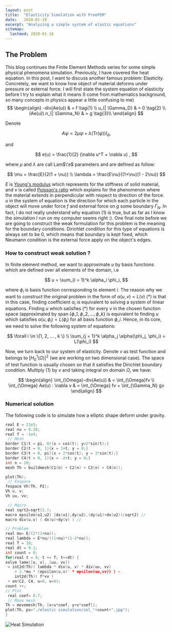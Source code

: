 ```yaml
---
layout: post
title:  "Elasticity Simulation with FreeFEM"
date:   2020-01-18
excerpt: "Analyzing a simple system of elastic equations"
sitemap:
  lastmod: 2020-01-18
---
```


## The Problem
This blog continues the Finite Element Methods series for some simple physical phenomena simulation. Previously, I have covered the heat equation. In this post, I want to discuss another famous  problem: Elasticity. Concretely, we want to know how object of material deforms under pressure or external force. I will first state the system equation of elasticity before I try to explain what it means (I come from mathematics background, so many concepts in physics appear a little confusing to me)
$$
\begin{align}
-div(Ae(u)) & = f \tag{1} \\
u_{| \Gamma_D} & = 0 \tag{2} \\
(Ae(u)).n_{| \Gamma_N} & = g \tag{3}\\
\end{align}
$$

Denote




$$
A \psi = 2 \mu \psi + \lambda (\text{Tr}(\psi)) I_d ,
$$


and


$$
e(u) = \frac{1}{2} (\nabla u^T + \nabla u) ,
$$


where $\mu$ and $\lambda$ are call Lam$\'e$ parameters and are defined as follow:


$$
\mu = \frac{E}{2(1 + \nu)} \\
\lambda = \frac{E\nu}{(1+\nu)(1 - 2\nu)}
$$
 



$E$ is [Young's modulus]([https://en.wikipedia.org/wiki/Young%27s_modulus](https://en.wikipedia.org/wiki/Young's_modulus)) which represents for the stiffness of solid material, and $\nu$ is called [Poisson's ratio](https://en.wikipedia.org/wiki/Poisson's_ratio) which explains for the phenomenon where the material extends in perpendicular with respect to direction of the force.  $u$ in the system of equation is the direction for which each particle in the object will move under force $f$ and external force on $g$ some boundary $\Gamma_N$.  In fact, I do not really understand why equation (1) is true, but as far as I know the simulation I run on my computer seems right :). One final note before we are going to construct the weak formulation for this problem is the meaning for the boundary conditions. Dirichlet condition for this type of equations is always set to be 0, which means that boundary is kept fixed, which Neumann condition is the external force apply on the object's edges.



### How to construct weak solution ?

In finite element method, we want to approximate $u$ by basis functions which are defined over all elements of the domain, i.e


$$
u = \sum_{i = 1}^k \alpha_i \phi_i,
$$




where $\phi_i$ is basis function corresponding to element $i$. The reason why we want to construct the original problem in the form of $\alpha(u, v) = L(v)$ (*) is that in this case, finding coefficient $\alpha_i$ is equivalent to solving a system of linear equations. Finding $u$ which satisfies (\*) for every $v$ in the chosen function space (approximated by span {$\phi\_1, \phi\_2, ..., \phi\_k$} is equivalent to finding $u$ which satisfies $\alpha(u, \phi_i) = L(\phi_i)$ for all basis function $\phi\_i$. Hence, in its core, we need to solve the following system of equations:


$$
\forall i \in \{1, 2, ... , k \} \\
\sum_{j = 1}^k \alpha_j \alpha(\phi_j, \phi_i) = L(\phi_i)
$$


Now, we turn back to our system of elasticity. Denote $v$ as test function and belongs to $[H^1_0 (\Omega)]^2$ (we are working on  two dimensional case). The space of test function is usually chosen so that it satisfies the Dirichlet boundary condition. Multiply (1) by $v$ and taking integral on domain $\Omega$, we have:


$$
\begin{align}
\int_{\Omega}-div(Ae(u)) & = \int_{\Omega}fv \\
\int_{\Omega} Ae(u) : \nabla v & = \int_{\Omega} fv + \int_{\Gamma_N} gv
\end{align}
$$


### Numerical solution 

The following code is to simulate how a elliptic shape deform under gravity.

```c++
real E = 21e5;
real nu = 0.28;
real f = -1e4;
 // Mesh
border C1(t = pi, 0){x = cos(t); y=2*sin(t);}
border C2(t = 0, 1){x = 1+t; y = 0;}
border C3(t = 0, pi){x = 2*cos(t); y = 3*sin(t);}
border C4(t = 0, 1){x = -2+t; y = 0;}
int n = 20;
mesh Th = buildmesh(C1(n) + C2(n) + C3(n) + C4(n));

plot(Th);
 // Fespace
fespace Vh(Th, P2);
Vh u, v;
Vh uu, vv;

 // Macro
real sqrt2=sqrt(2.);
macro epsilon(u1,u2) [dx(u1),dy(u2),(dy(u1)+dx(u2))/sqrt2] //
macro div(u,v) ( dx(u)+dy(v) ) //

// Problem
real mu= E/(2*(1+nu));
real lambda = E*nu/((1+nu)*(1-2*nu));
real T = 10;
real dt = 0.1;
int count = 0;
for(real t = 0; t <= T; t+=dt) {
solve lame([u, v], [uu, vv])
 = int2d(Th)( lambda * div(u, v) * div(uu, vv) 
	+ 2.*mu * (epsilon(u,v)' * epsilon(uu,vv)) ) - 
	int2d(Th)( f*vv )
 + on(C2, C4, u=0, v=0);
count ++;
// Plot
 real coef= 0.7;
 // Move mesh
Th = movemesh(Th, [x+u*coef, y+v*coef]);
plot(Th, ps="./elastic simulation/sol_"+count+".jpg");
}
```

![Heat Simulation](\img\elastic-simulation.gif)






